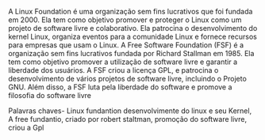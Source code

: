 A Linux Foundation é uma organização sem fins lucrativos que foi fundada em 2000. Ela tem como objetivo promover e proteger o Linux como um projeto de software livre e colaborativo. Ela patrocina o desenvolvimento do kernel Linux, organiza eventos para a comunidade Linux e fornece recursos para empresas que usam o Linux. A Free Software Foundation (FSF) é a organização sem fins lucrativos fundada por Richard Stallman em 1985. Ela tem como objetivo promover a utilização de software livre e garantir a liberdade dos usuários. A FSF criou a licença GPL, e patrocina o desenvolvimento de vários projetos de software livre, incluindo o Projeto GNU. Além disso, a FSF luta pela liberdade do software e promove a filosofia do software livre

Palavras chaves- Linux fundantion desenvolvimente do linux e seu Kernel, 
A free fundantio, criado por robert staltman, promoção do software livre, criou a Gpl